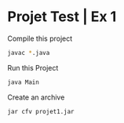 # Projet Test | Ex 1

Compile this project
```bash
javac *.java
```

Run this Project
```bash
java Main
```

Create an archive
```bash
jar cfv projet1.jar
```